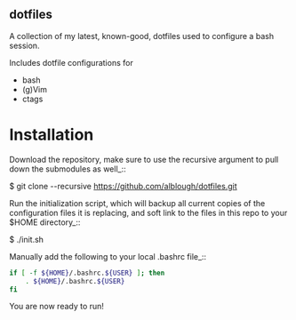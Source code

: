 dotfiles
--------
A collection of my latest, known-good, dotfiles used to configure a bash session.

Includes dotfile configurations for
- bash
- (g)Vim
- ctags

Installation
============
Download the repository, make sure to use the recursive argument to pull down
the submodules as well_::

$ git clone --recursive https://github.com/alblough/dotfiles.git

Run the initialization script, which will backup all current copies of the
configuration files it is replacing, and soft link to the files in this repo to
your $HOME directory_::

$ ./init.sh

Manually add the following to your local .bashrc file_::

```bash
if [ -f ${HOME}/.bashrc.${USER} ]; then
    . ${HOME}/.bashrc.${USER}
fi
```

You are now ready to run!
